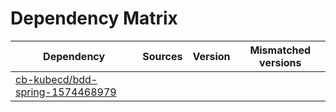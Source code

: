 # Dependency Matrix

Dependency | Sources | Version | Mismatched versions
---------- | ------- | ------- | -------------------
[cb-kubecd/bdd-spring-1574468979](https://github.com/cb-kubecd/bdd-spring-1574468979.git) |  | []() | 
